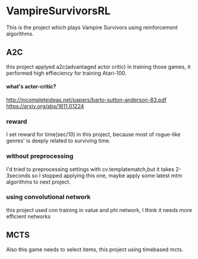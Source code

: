 # VampireSurvivorsRL

This is the project which plays Vampire Survivors using reinforcement algorithms.

## A2C
this project applyed a2c(advantaged actor critic) in training those games, it performed high effieciency for training Atari-100.
#### what's actor-critic?
http://incompleteideas.net/papers/barto-sutton-anderson-83.pdf
https://arxiv.org/abs/1611.01224
### reward
I set reward for time(sec/10) in this project, because most of rogue-like genres' is deeply related to surviving time.
### without preprocessing
I'd tried to preprocessing settings with cv.templatematch,but it takes 2-3seconds so I stopped applying this one, maybe  apply some latest mtm algorithms to next project.
### using convolutional network
 this project used cnn training in value and phi network, I think it needs more efficient networks

## MCTS
Also this game needs to select items, this project using timebased mcts.

